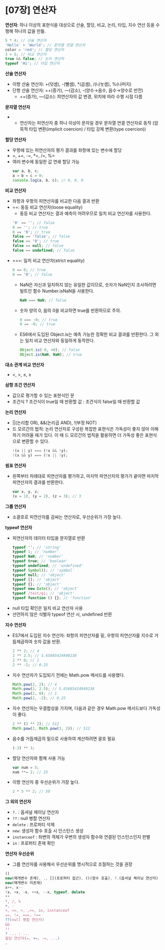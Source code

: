 # [07장] 연산자

**연산자**: 하나 이상의 표현식을 대상으로 산술, 할당, 비교, 논리, 타입, 지수 연산 등을 수행해 하나의 값을 만듦.

```jsx
5 * 4; // 산술 연산자
'Hello' + 'World'; // 문자열 연결 연산자
color = 'red'; // 할당 연산자
3 > 5; // 비교 연산자
true && false; // 논리 연산자
typeof 'Hi'; // 타입 연산자
```

**산술 연산자**

- 이항 산술 연산자: +(덧셈), -(뺄셈), \*(곱셈), /(나눗셈), %(나머지)
- 단항 산술 연산자: ++(증가), —(감소), -(양수→음수, 음수→양수로 반전)
  - ++(증가), —(감소): 피연산자의 값 변경, 위치에 따라 수행 시점 다름

**문자열 연산자**

- - 연산자는 피연산자 중 하나 이상이 문자일 경우 문자열 연결 연산자로 동작 (암묵적 타입 변환(implicit coercion) / 타입 강제 변환(type coercion))

**할당 연산자**

- 우항에 있는 피연산자의 평가 결과를 좌항에 있는 변수에 할당
- =, +=, -=, \*=, /=, %=
- 여러 변수에 동일한 값 연쇄 할당 가능
  ```jsx
  var a, b, c;
  a = b = c = 0;
  console.log(a, b, c); // 0, 0, 0
  ```

**비교 연산자**

- 좌항과 우항의 피연산자를 비교한 다음 결과 반환
- ==: 동등 비교 연산자(loose equality)
  - 동등 비교 연산자는 결과 예측이 어려우므로 일치 비교 연산자를 사용한다.
  ```jsx
  '0' == ''; // false
  0 == ''; // true
  0 == '0'; // true
  false == 'false'; // false
  false == '0'; // true
  false == null; // false
  false == undefined; // false
  ```
- ===: 일치 비교 연산자(strict equality)
  ```jsx
  0 == 0; // true
  0 == '0'; // false
  ```
  - NaN은 자신과 일치하지 않는 유일한 값이므로, 숫자가 NaN인지 조사하려면 빌트인 함수 Number.isNaN을 사용한다.
    ```jsx
    NaN === NaN; // false
    ```
  - 숫자 양의 0, 음의 0을 비교하면 true를 반환하므로 주의.
    ```jsx
    0 === -0; // true
    0 == -0; // true
    ```
  - ES6에서 도입된 Object.is는 예측 가능한 정확한 비교 결과를 반환한다. 그 외는 일치 비교 연산자와 동일하게 동작한다.
    ```jsx
    Object.is(-0, +0); // false
    Object.is(NaN, NaN); // true
    ```

**대소 관계 비교 연산자**

- <, >, ≤, ≥

**삼항 조건 연산자**

- 값으로 평가할 수 있는 표현식인 문
- 조건식 ? 조건식이 true일 때 반환할 값 : 조건식이 false일 때 반환할 값

**논리 연산자**

- ||(논리합 OR), &&(논리곱 AND), !(부정 NOT)
- 드 모르간의 법칙: 논리 연산자로 구성된 복잡한 표현식은 가독성이 좋지 않아 이해하기 어려울 때가 있다. 이 때 드 모르간의 법칙을 활용하면 더 가독성 좋은 표현식으로 변환할 수 있다.
  ```jsx
  !(x || y) === (!x && !y);
  !(x && y) === (!x || !y);
  ```

**쉼표 연산자**

- 왼쪽부터 차례대로 피연산자를 평가하고, 마지막 피연산자의 평가가 끝아면 마지막 피연산자의 결과를 반환한다.
  ```jsx
  var x, y, z;
  (x = 1), (y = 2), (z = 3); // 3
  ```

**그룹 연산자**

- 소괄호로 피연산자를 감싸는 연산자로, 우선순위가 가장 높다.

**typeof 연산자**

- 피연산자의 데이터 타입을 문자열로 반환
  ```jsx
  typeof ''; // 'string'
  typeof 1; // 'number'
  typeof NaN; // 'number'
  typeof true; // 'boolean'
  typeof undefined; // 'undefined'
  typeof Symbol(); // 'symbol'
  typeof null; // 'object'
  typeof []; // 'object'
  typeof {}; // 'object'
  typeof new Date(); // 'object'
  typeof /test/gi; // 'object'
  typeof function () {}; // 'function'
  ```
- null 타입 확인은 일치 비교 연산자 사용
- 선언하지 않은 식별자 typeof 연산 시, undefined 반환

**지수 연산자**

- ES7에서 도입된 지수 연산자: 좌항의 피연산자를 밑, 우항의 피연산자를 지수로 거듭제곱하여 숫자 값을 반환.
  ```jsx
  2 ** 2; // 4
  2 ** 2.5; // 5.65685424949238
  2 ** 0; // 1
  2 ** -2; // 0.25
  ```
- 지수 연산자가 도입되기 전에는 Math.pow 메서드를 사용했다.
  ```jsx
  Math.pow(2, 2); // 4
  Math.pow(2, 2.5); // 5.65685424949238
  Math.pow(2, 0); // 1
  Math.pow(2, -2); // 0.25
  ```
- 지수 연산자는 우결합성을 가지며, 다음과 같은 경우 Math.pow 메서드보다 가독성이 좋다.
  ```jsx
  2 ** (3 ** 2); // 512
  Math.pow(2, Math.pow(3, 2)); // 512
  ```
- 음수를 거듭제곱의 밑으로 사용하여 계산하려면 괄호 필요
  ```jsx
  (-2) ** 3;
  ```
- 할당 연산자와 함께 사용 가능
  ```jsx
  var num = 5;
  num **= 2; // 25
  ```
- 이항 연산자 중 우선순위가 가장 높다.
  ```jsx
  2 * 5 ** 2; // 50
  ```

**그 외의 연산자**

- `?.` : 옵셔널 체이닝 연산자
- `??` : null 병합 연산자
- `delete` : 프로퍼티 삭제
- `new`: 생성자 함수 호출 시 인스턴스 생성
- `instanceof` : 좌변의 객체가 우변의 생성자 함수와 연결된 인스턴스인지 판별
- `in` : 프로퍼티 존재 확인

**연산자 우선순위**

- 그룹 연산자를 사용해서 우선순위를 명시적으로 조절하는 것을 권장

```jsx
()
new(매개변수 존재), ., [](프로퍼티 접근), ()(함수 호출), ?.(옵셔널 체이닝 연산자)
new(매개변수 미존재)
x++, x--
!x, +x, -x, ++x, --x, typeof, delete
**
*, /, %
+, -
<, <=, >, ,>=, in, instanceof
==, !=, ===, !==
??(null 병합 연산자)
&&
!!
? ... : ...
할당 연산자(=, +=, -=, ...)
,
```
